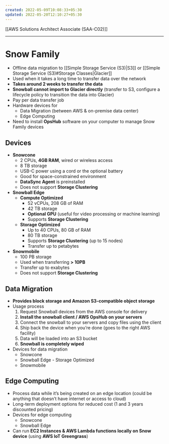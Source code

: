 ```yaml
---
created: 2022-05-09T10:08:33+05:30
updated: 2022-05-20T12:10:27+05:30
---
```

[[AWS Solutions Architect Associate (SAA-C02)]]

---
# Snow Family
- Offline data migration to [[Simple Storage Service (S3)|S3]] or [[Simple Storage Service (S3)#Storage Classes|Glacier]]
- Used when it takes a long time to transfer data over the network
- **Takes around 2 weeks to transfer the data**
- **Snowball cannot import to Glacier directly** (transfer to S3, configure a lifecycle policy to transition the data into Glacier)
- Pay per data transfer job
- Hardware devices for
	- Data Migration (between AWS & on-premise data center)
	- Edge Computing
- Need to install **OpsHub** software on your computer to manage Snow Family devices

## Devices
- **Snowcone**
	- 2 CPUs, **4GB RAM**, wired or wireless access
	- 8 TB storage
	- USB-C power using a cord or the optional battery
	- Good for space-constrained environment
	- **DataSync Agent** is preinstalled
	- Does not support **Storage Clustering**
-   **Snowball Edge**
	-  **Compute Optimized**
		-   52 vCPUs, 208 GB of RAM
		-   42 TB storage
		-   **Optional GPU** (useful for video processing or machine learning)
		- Supports **Storage Clustering**
	-   **Storage Optimized**
		- Up to 40 CPUs, 80 GB of RAM
		- 80 TB storage
		- Supports **Storage Clustering** (up to 15 nodes)
		- Transfer up to petabytes
- **Snowmobile**
	- 100 PB storage
	- Used when transferring **> 10PB**
	- Transfer up to exabytes
	- Does not support **Storage Clustering**


## Data Migration
- **Provides block storage and Amazon S3-compatible object storage**
- Usage process
	1.  Request Snowball devices from the AWS console for delivery
	2.  **Install the snowball client / AWS OpsHub on your servers**
	3.  Connect the snowball to your servers and copy files using the client
	4.  Ship back the device when you’re done (goes to the right AWS facility)
	5.  Data will be loaded into an S3 bucket
	6.  **Snowball is completely wiped**
- Devices for data migration
	- Snowcone
	- Snowball Edge - Storage Optimized
	- Snowmobile

## Edge Computing
- Process data while it’s being created on an edge location (could be anything that doesn’t have internet or access to cloud)
- Long-term deployment options for reduced cost (1 and 3 years discounted pricing)
- Devices for edge computing
	- Snowcone
	- Snowball Edge
- Can run **EC2 Instances & AWS Lambda functions locally on Snow device** (using **AWS loT Greengrass**)